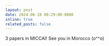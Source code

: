 ```yaml
---
layout: post
date: 2024-06-18 00:29:00-0800
inline: true
related_posts: false
---
```


3 papers in MICCAI! See you in Morocco (o^^o)
